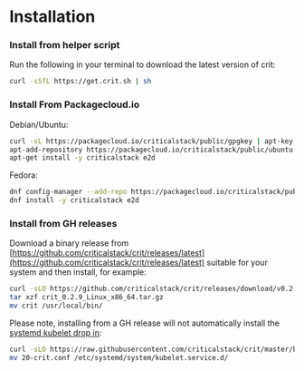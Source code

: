 # Installation

### Install from helper script

Run the following in your terminal to download the latest version of crit:

```sh
curl -sSfL https://get.crit.sh | sh
```

### Install From Packagecloud.io

Debian/Ubuntu:

```sh
curl -sL https://packagecloud.io/criticalstack/public/gpgkey | apt-key add -
apt-add-repository https://packagecloud.io/criticalstack/public/ubuntu
apt-get install -y criticalstack e2d
```

Fedora:

```sh
dnf config-manager --add-repo https://packagecloud.io/criticalstack/public/fedora
dnf install -y criticalstack e2d
```
### Install from GH releases

Download a binary release from [https://github.com/criticalstack/crit/releases/latest](https://github.com/criticalstack/crit/releases/latest) suitable for your system and then install, for example:

```sh
curl -sLO https://github.com/criticalstack/crit/releases/download/v0.2.9/crit_0.2.9_Linux_x86_64.tar.gz
tar xzf crit_0.2.9_Linux_x86_64.tar.gz
mv crit /usr/local/bin/
```

Please note, installing from a GH release will not automatically install the [systemd kubelet drop in](https://raw.githubusercontent.com/criticalstack/crit/master/build/package/20-crit.conf):
 
```sh
curl -sLO https://raw.githubusercontent.com/criticalstack/crit/master/build/package/20-crit.conf
mv 20-crit.conf /etc/systemd/system/kubelet.service.d/
```

